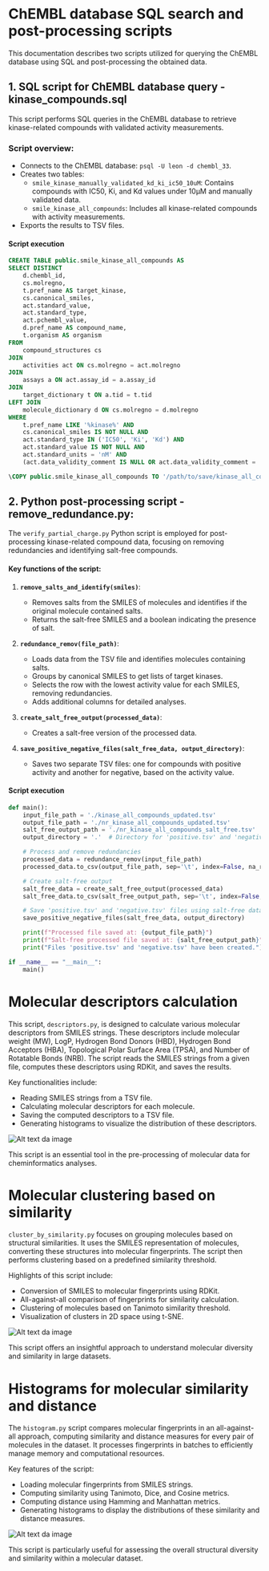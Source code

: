 # ChEMBL database SQL search and post-processing scripts

This documentation describes two scripts utilized for querying the ChEMBL database using SQL and post-processing the obtained data.

## 1. SQL script for ChEMBL database query - kinase_compounds.sql
This script performs SQL queries in the ChEMBL database to retrieve kinase-related compounds with validated activity measurements.

### Script overview:
- Connects to the ChEMBL database: `psql -U leon -d chembl_33`.
- Creates two tables:
  - `smile_kinase_manually_validated_kd_ki_ic50_10uM`: Contains compounds with IC50, Ki, and Kd values under 10µM and manually validated data.
  - `smile_kinase_all_compounds`: Includes all kinase-related compounds with activity measurements.
- Exports the results to TSV files.

#### Script execution
```sql
CREATE TABLE public.smile_kinase_all_compounds AS
SELECT DISTINCT
    d.chembl_id,
    cs.molregno,
    t.pref_name AS target_kinase,
    cs.canonical_smiles,
    act.standard_value,
    act.standard_type,
    act.pchembl_value,
    d.pref_name AS compound_name,
    t.organism AS organism
FROM
    compound_structures cs
JOIN
    activities act ON cs.molregno = act.molregno
JOIN
    assays a ON act.assay_id = a.assay_id
JOIN
    target_dictionary t ON a.tid = t.tid
LEFT JOIN
    molecule_dictionary d ON cs.molregno = d.molregno
WHERE
    t.pref_name LIKE '%kinase%' AND
    cs.canonical_smiles IS NOT NULL AND
    act.standard_type IN ('IC50', 'Ki', 'Kd') AND
    act.standard_value IS NOT NULL AND
    act.standard_units = 'nM' AND
    (act.data_validity_comment IS NULL OR act.data_validity_comment = 'Manually validated');

\COPY public.smile_kinase_all_compounds TO '/path/to/save/kinase_all_compounds.tsv' WITH (FORMAT csv, HEADER, DELIMITER E'\t');
```

## 2. Python post-processing script - remove_redundance.py:

The `verify_partial_charge.py` Python script is employed for post-processing kinase-related compound data, focusing on removing redundancies and identifying salt-free compounds.

#### Key functions of the script:

1. **`remove_salts_and_identify(smiles)`**: 
   - Removes salts from the SMILES of molecules and identifies if the original molecule contained salts.
   - Returns the salt-free SMILES and a boolean indicating the presence of salt.

2. **`redundance_remov(file_path)`**: 
   - Loads data from the TSV file and identifies molecules containing salts.
   - Groups by canonical SMILES to get lists of target kinases.
   - Selects the row with the lowest activity value for each SMILES, removing redundancies.
   - Adds additional columns for detailed analyses.

3. **`create_salt_free_output(processed_data)`**: 
   - Creates a salt-free version of the processed data.

4. **`save_positive_negative_files(salt_free_data, output_directory)`**: 
   - Saves two separate TSV files: one for compounds with positive activity and another for negative, based on the activity value.

#### Script execution

```python
def main():
    input_file_path = './kinase_all_compounds_updated.tsv'
    output_file_path = './nr_kinase_all_compounds_updated.tsv'
    salt_free_output_path = './nr_kinase_all_compounds_salt_free.tsv'
    output_directory = '.'  # Directory for 'positive.tsv' and 'negative.tsv'

    # Process and remove redundancies
    processed_data = redundance_remov(input_file_path)
    processed_data.to_csv(output_file_path, sep='\t', index=False, na_rep='')

    # Create salt-free output
    salt_free_data = create_salt_free_output(processed_data)
    salt_free_data.to_csv(salt_free_output_path, sep='\t', index=False, na_rep='')

    # Save 'positive.tsv' and 'negative.tsv' files using salt-free data
    save_positive_negative_files(salt_free_data, output_directory)

    print(f"Processed file saved at: {output_file_path}")
    print(f"Salt-free processed file saved at: {salt_free_output_path}")
    print("Files 'positive.tsv' and 'negative.tsv' have been created.")

if __name__ == "__main__":
    main()
```

# Molecular descriptors calculation

This script, `descriptors.py`, is designed to calculate various molecular descriptors from SMILES strings. These descriptors include molecular weight (MW), LogP, Hydrogen Bond Donors (HBD), Hydrogen Bond Acceptors (HBA), Topological Polar Surface Area (TPSA), and Number of Rotatable Bonds (NRB). The script reads the SMILES strings from a given file, computes these descriptors using RDKit, and saves the results.

Key functionalities include:
- Reading SMILES strings from a TSV file.
- Calculating molecular descriptors for each molecule.
- Saving the computed descriptors to a TSV file.
- Generating histograms to visualize the distribution of these descriptors.

![Alt text da image](https://github.com/sulfierry/loki/blob/main/ChEMBL/nr_chembl_pkidb_descriptors.png)


This script is an essential tool in the pre-processing of molecular data for cheminformatics analyses.


# Molecular clustering based on similarity

`cluster_by_similarity.py` focuses on grouping molecules based on structural similarities. It uses the SMILES representation of molecules, converting these structures into molecular fingerprints. The script then performs clustering based on a predefined similarity threshold.

Highlights of this script include:
- Conversion of SMILES to molecular fingerprints using RDKit.
- All-against-all comparison of fingerprints for similarity calculation.
- Clustering of molecules based on Tanimoto similarity threshold.
- Visualization of clusters in 2D space using t-SNE.

![Alt text da image](https://github.com/sulfierry/loki/blob/main/ChEMBL/tsne_colored_by_kinase_group.png)

This script offers an insightful approach to understand molecular diversity and similarity in large datasets.

# Histograms for molecular similarity and distance

The `histogram.py` script compares molecular fingerprints in an all-against-all approach, computing similarity and distance measures for every pair of molecules in the dataset. It processes fingerprints in batches to efficiently manage memory and computational resources.

Key features of the script:
- Loading molecular fingerprints from SMILES strings.
- Computing similarity using Tanimoto, Dice, and Cosine metrics.
- Computing distance using Hamming and Manhattan metrics.
- Generating histograms to display the distributions of these similarity and distance measures.

![Alt text da image](https://github.com/sulfierry/MolecularModelingTools/blob/main/ChEMBL/histogram_similarity_distance_4.png)

This script is particularly useful for assessing the overall structural diversity and similarity within a molecular dataset.
